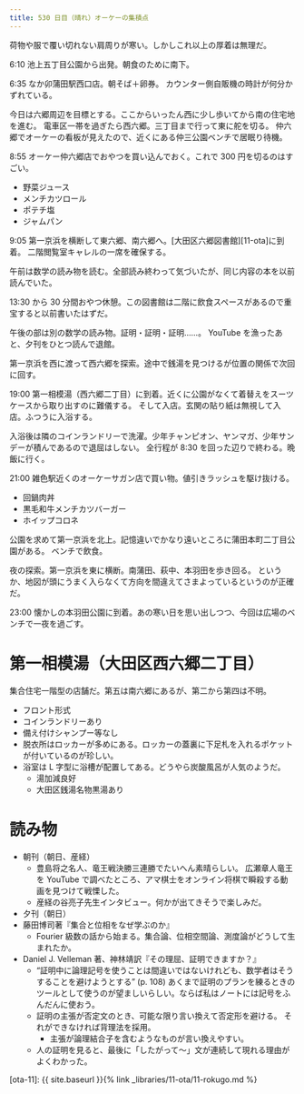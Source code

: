 ```yaml
---
title: 530 日目（晴れ）オーケーの集積点
---
```


荷物や服で覆い切れない肩周りが寒い。しかしこれ以上の厚着は無理だ。

6:10 池上五丁目公園から出発。朝食のために南下。

6:35 なか卯蒲田駅西口店。朝そば＋卵券。
カウンター側自販機の時計が何分かずれている。

今日は六郷周辺を目標とする。ここからいったん西に少し歩いてから南の住宅地を進む。
電車区一帯を過ぎたら西六郷。三丁目まで行って東に舵を切る。
仲六郷でオーケーの看板が見えたので、近くにある仲三公園ベンチで居眠り待機。

8:55 オーケー仲六郷店でおやつを買い込んでおく。これで 300 円を切るのはすごい。
* 野菜ジュース
* メンチカツロール
* ポテチ塩
* ジャムパン

9:05 第一京浜を横断して東六郷、南六郷へ。[大田区六郷図書館][11-ota]に到着。
二階閲覧室キャレルの一席を確保する。

午前は数学の読み物を読む。全部読み終わって気づいたが、同じ内容の本を以前読んでいた。

13:30 から 30 分間おやつ休憩。この図書館は二階に飲食スペースがあるので重宝すると以前書いたはずだ。

午後の部は別の数学の読み物。証明・証明・証明……。
YouTube を漁ったあと、夕刊をひとつ読んで退館。

第一京浜を西に渡って西六郷を探索。途中で銭湯を見つけるが位置の関係で次回に回す。

19:00 第一相模湯（西六郷二丁目）に到着。近くに公園がなくて着替えをスーツケースから取り出すのに難儀する。
そして入店。玄関の貼り紙は無視して入店。ふつうに入浴する。

入浴後は隣のコインランドリーで洗濯。少年チャンピオン、ヤンマガ、少年サンデーが積んであるので退屈はしない。
全行程が 8:30 を回った辺りで終わる。晩飯に行く。

21:00 雑色駅近くのオーケーサガン店で買い物。値引きラッシュを駆け抜ける。
* 回鍋肉丼
* 黒毛和牛メンチカツバーガー
* ホイップコロネ

公園を求めて第一京浜を北上。記憶違いでかなり遠いところに蒲田本町二丁目公園がある。
ベンチで飲食。

夜の探索。第一京浜を東に横断。南蒲田、萩中、本羽田を歩き回る。
というか、地図が頭にうまく入らなくて方向を間違えてさまよっているというのが正確だ。

23:00 懐かしの本羽田公園に到着。あの寒い日を思い出しつつ、今回は広場のベンチで一夜を過ごす。

# 第一相模湯（大田区西六郷二丁目）

集合住宅一階型の店舗だ。第五は南六郷にあるが、第二から第四は不明。

* フロント形式
* コインランドリーあり
* 備え付けシャンプー等なし
* 脱衣所はロッカーが多めにある。ロッカーの蓋裏に下足札を入れるポケットが付いているのが珍しい。
* 浴室は L 字型に浴槽が配置してある。どうやら炭酸風呂が人気のようだ。
  * 湯加減良好
  * 大田区銭湯名物黒湯あり

# 読み物

* 朝刊（朝日、産経）
  * 豊島将之名人、竜王戦決勝三連勝でたいへん素晴らしい。
    広瀬章人竜王を YouTube で調べたところ、アマ棋士をオンライン将棋で瞬殺する動画を見つけて戦慄した。
  * 産経の谷亮子先生インタビュー。何かが出てきそうで楽しみだ。
* 夕刊（朝日）
* 藤田博司著『集合と位相をなぜ学ぶのか』
  * Fourier 級数の話から始まる。集合論、位相空間論、測度論がどうして生まれたか。
* Daniel J. Velleman 著、神林靖訳『その理屈、証明できますか？』
  * <q>証明中に論理記号を使うことは間違いではないけれども、数学者はそうすることを避けようとする</q> (p. 108)
    あくまで証明のプランを練るときのツールとして使うのが望ましいらしい。ならば私はノートには記号をふんだんに使おう。
  * 証明の主張が否定文のとき、可能な限り言い換えて否定形を避ける。
    それができなければ背理法を採用。
    * 主張が論理結合子を含むようなものが言い換えやすい。
  * 人の証明を見ると、最後に「したがって～」文が連続して現れる理由がよくわかった。

[ota-11]: {{ site.baseurl }}{% link _libraries/11-ota/11-rokugo.md %}
